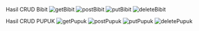 Hasil CRUD Bibit
![getBibit](https://github.com/user-attachments/assets/3cd7bb77-5734-4b8d-91c4-73e8666c0e31)
![postBibit](https://github.com/user-attachments/assets/9c11e920-d8b2-4ab9-94a8-fe44fb2dd67c)
![putBibit](https://github.com/user-attachments/assets/ffc71545-676f-4963-9bac-7e0111964199)
![deleteBibit](https://github.com/user-attachments/assets/7733ec47-e514-4927-8061-1ac59fdf7f88)

Hasil CRUD PUPUK
![getPupuk](https://github.com/user-attachments/assets/d2109323-94a4-4f11-9916-574479f9de78)
![postPupuk](https://github.com/user-attachments/assets/e1c59cec-4c16-4fcb-8c4d-3f495219436b)
![putPupuk](https://github.com/user-attachments/assets/ef7a0860-1cb7-46c7-8775-6d18e8becfb3)
![deletePupuk](https://github.com/user-attachments/assets/b61c6bdf-cb97-4ce0-9af4-cf919f0de23d)
